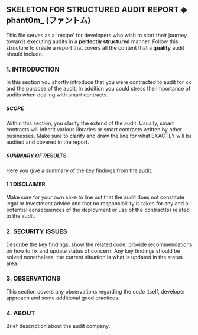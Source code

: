 ## SKELETON FOR STRUCTURED AUDIT REPORT ◈ phant0m_ (ファントム)
This file serves as a 'recipe' for developers who wish to start their journey towards executing audits in a <b>perfectly structured</b> manner.
Follow this structure to create a report that covers all the content that a <b>quality</b> audit should include.

### 1. INTRODUCTION
In this section you shortly introduce that you were contracted to audit for xx and the purpose of the audit. 
In addition you could stress the importance of audits when dealing with smart contracts.

##### SCOPE
Within this section, you clarify the extend of the audit. Usually, smart contracts will inherit various libraries or smart contracts written by other businesses. 
Make sure to clarify and draw the line for what EXACTLY will be audited and covered in the report. 

##### SUMMARY OF RESULTS
Here you give a summary of the key findings from the audit. 


#### 1.1 DISCLAIMER
Make sure for your own sake to line out that the audit does not constitute legal or investment advice and that no responsibillity is taken for any and all potential consequences of the deployment or use of the contract(s) related to the audit.


### 2. SECURITY ISSUES
Describe the key findings, show the related code, provide recommendations on how to fix and update status of concern.
Any key findings should be solved nonetheless, the current situation is what is updated in the status area.  


### 3. OBSERVATIONS
This section covers any observations regarding the code itself, developer approach and some additional good practices.


### 4. ABOUT
Brief description about the audit company.
